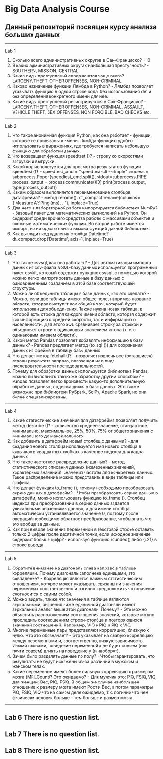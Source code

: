# Big Data Analysis Course

## Данный репозиторий посвящен курсу анализа больших данных

-----------------------------------------------------------------------------------------------------------------------------------------------------------------------------
Lab 1
1.	Сколько всего административных округов в Сан-Франциско? - 10
2.	В каких административных округах наибольшая преступность? - SOUTHERN, MISSION, CENTRAL
3.	Какие виды преступлений совершаются чаще всего? - LARCENY/THEFT, OTHER OFFENSES, NON-CRIMINAL
4.	Каково назначение функции Лямбда в Python? - Лямбда позволяет указывать функцию в одной строке кода, без использования def и без определения конкретного имени для нее.
5.	Какие виды преступлений регистрируются в Сан-Франциско? - LARCENY/THEFT, OTHER OFFENSES, NON-CRIMINAL, ASSAULT, VEHICLE THEFT, SEX OFFENSES, NON FORCIBLE, BAD CHECKS etc.
-----------------------------------------------------------------------------------------------------------------------------------------------------------------------------

Lab 2
1.	Что такое анонимная функция Python, как она работает - функции, которые не привязаны к имени. Лямбда-функцию удобно использовать в выражениях, где требуется написать небольшую функцию для обработки данных.
2.	Что возвращает функция speedtest ()? - строку со скоростями загрузки и выгрузки.
3.	Какой код используется для просмотра результатов функции speedtest ()? - 
    speedtest_cmd = "speedtest-cli --simple"
    process = subprocess.Popen(speedtest_cmd.split(), stdout=subprocess.PIPE)
    process_output = process.communicate()[0]
    print(process_output, type(process_output))
5.	Каким образом выполняется переименование столбцов датафрейма? - метод rename(). df_compact.rename(columns={'Measure A':'Ping (ms), ...'}, inplace=True)
6.	Для чего в лабораторной работе импортируется библиотека NumPy? - базовый пакет для математических вычислений на Python. Он содержит среди прочего средства работы с массивами объектов и сложные математические функции. Во второй работе имеется импорт, но ни одного явного вызова функций данной библиотеки.
7.	Как выглядит код удаления столбца Datetime? - df_compact.drop('Datetime', axis=1, inplace=True)
-----------------------------------------------------------------------------------------------------------------------------------------------------------------------------

Lab 3
1.	Что такое csvsql, как она работает? - Для автоматизации импорта данных из csv-файла в SQL-базу данных используется программный пакет csvkit, который содержит функцию csvsql, с помощью которой можно легко импортировать данные в базу данных с одновременным созданием в этой базе соответствующей структуры. 
2.	Можно ли объединить таблицы в базе данных, как это сделать? - Можно, если две таблицы имеют общее поле, например название области, которая выступит как общий ключ, который будет использован для объединения. Также нужна новая таблица, в которой есть строка для каждого имени области, которая содержит как информацию о средней скорости, так и информацию о населенности. Для этого SQL сравнивает строку за строкой и объединяет строки с одинаковым значением ключа (т. е. с одинаковым именем области).
3.	Какой метод Pandas позволяет добавлять информацию в базу данных? - Pandas предлагает метод (to_sql ()) для сохранения данных из фрейма в таблицу базы данных
4.	Что делает метод fetchall ()? - позволяет извлечь все (оставшиеся) строки результата запроса, возвращая их в виде последовательности последовательностей.
5.	Почему для обработки данных используется библиотека Pandas, можно ли выполнить такую же обработку другим способом? - Pandas позволяет легко произвести какую-то дополнительную обработку данных, содержащихся в базе данных. Это также возможно при библиотеки PySpark, SciPy, Apache Spark, но они более специализированы.
-----------------------------------------------------------------------------------------------------------------------------------------------------------------------------

Lab 4
1.	Какие статистические значения для датафрейма позволяет получить метод describe ()? - количество среднее значение, стандартное, минимально, максимальное, 25%, 50%, 75% от общего значения с минимального до максимального
2.	Как добавить в датафрейм новый столбец с данными? - для создания нового столбца используется имя нового столбца в кавычках в квадратных скобках в качестве индекса для кадра данных
3.	Что такое частотное распределение данных? - метод статистического описания данных (измеренных значений, характерных значений), значения частоты для конкретных данных. Такое распределение можно представить в виде таблицы или графика.
4.	Что делает функция to_frame (), почему необходимо преобразовать серию данных в датафрейм? - Чтобы преобразовать серию данных в датафрейм, можно использовать функцию to_frame (). Столбец индекса при преоброзовании в серию данных задается уникальными значениями данных, а для имени столбца автоматически устанавливается значение 0, поэтому после операций необходимо обратное преобразование, чтобы знать что это вообще за данные.
5.	Как при выводе значения переменной в текстовой строке оставить только 2 цифры после десятичной точки, если исходное значение содержит больше цифр? - используя функцию rounded() либо {:.2f} в строке вывода
-----------------------------------------------------------------------------------------------------------------------------------------------------------------------------

Lab 5
1.	Обратите внимание на диагональ слева направо в таблице корреляции. Почему диагональ заполнена единицами, это совпадение? - Корреляция является важным статистическим отношением, которое может указывать, связаны ли значения переменных соостветсвенно и логично предположить что значение соотносится с самим собой.
2.	Можно видеть, также что значения в таблице являются зеркальными, значения ниже единичной диагонали имеют зеркальный аналог выше этой диагонали. Почему? - Это можно объяснить расположением соотношения значений, которые можно проследить соотношением строки-столбца и повторяющихся значений соотношений. Например, VIQ к PIQ и PIQ к VIQ.
3.	Многие переменные пары представляют корреляцию, близкую к нулю. Что это обозначает? - Это указывает на слабую корреляцию между переменными и, соответственно, низкую зависимость. Иными словами, поведение переменной x не будет совсем (или почти совсем) влиять на поведение y (и наоборот).
4.	Зачем было разделять данные по полу? - Чтобы гарантировать, что результаты не будут искажены из-за различий в мужском и женском телах.
5.	Какие переменные имеют более сильную корреляцию с размером мозга (MRI_Count)? Это ожидаемо? - Для мужчин это: PIQ, FSIQ, VIQ, для женщин: Вес, PIQ, FSIQ. В общем же случае наибольшее отношение к размеру мозга имеют Рост и Вес, а потом параметры PIQ, FSIQ, VIQ что на самом деле ожидаемо, т.к. логично что чем физически человек больше - тем больше и размер мозга. 
-----------------------------------------------------------------------------------------------------------------------------------------------------------------------------

Lab 6
There is no question list.
-----------------------------------------------------------------------------------------------------------------------------------------------------------------------------

Lab 7
There is no question list.
-----------------------------------------------------------------------------------------------------------------------------------------------------------------------------

Lab 8
There is no question list.
-----------------------------------------------------------------------------------------------------------------------------------------------------------------------------

